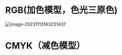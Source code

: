 # RGB(加色模型，色光三原色)

![image-20231113163231437](C:\Users\awei\AppData\Roaming\Typora\typora-user-images\image-20231113163231437.png)

# CMYK（减色模型）